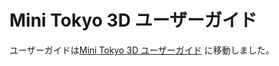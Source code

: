 # Mini Tokyo 3D ユーザーガイド

ユーザーガイドは[Mini Tokyo 3D ユーザーガイド](https://minitokyo3d.com/docs/master/ja/) に移動しました。
